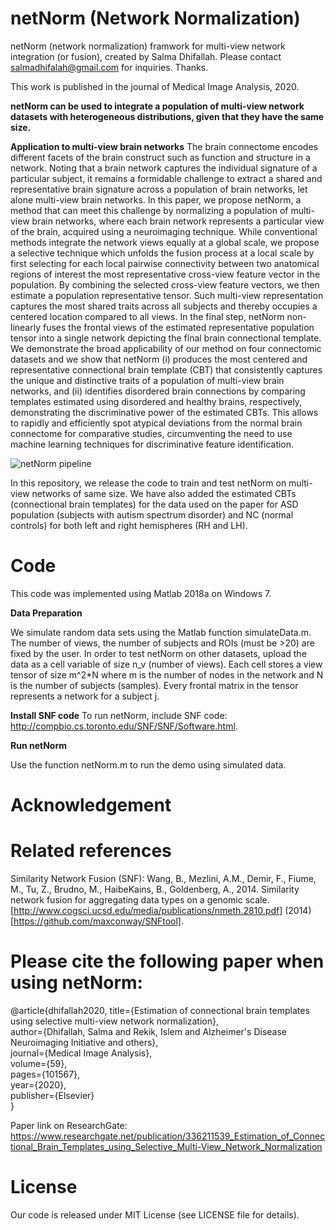 # netNorm (Network Normalization)
netNorm (network normalization) framwork for multi-view network integration (or fusion), created by Salma Dhifallah. Please contact salmadhifalah@gmail.com for inquiries. Thanks. 

This work is published in the journal of Medical Image Analysis, 2020.

**netNorm can be used to integrate a population of multi-view network datasets with heterogeneous distributions, given that they have the same size.**

**Application to multi-view brain networks** The brain connectome encodes different facets of the brain construct such as function and structure in a network. Noting that a brain network captures the individual signature of a particular subject, it remains a formidable challenge to extract a shared and representative brain signature across a population of brain networks, let alone multi-view brain networks. In this paper, we propose netNorm, a method that can meet this challenge by normalizing a population of multi-view brain networks, where each brain network represents a particular view of the brain, acquired using a neuroimaging technique. While conventional methods integrate the network views equally at a global scale, we propose a selective technique which unfolds the fusion process at a local scale by first selecting for each local pairwise connectivity between two anatomical regions of interest the most representative cross-view feature vector in the population. By combining the selected cross-view feature vectors, we then estimate a population representative tensor. Such multi-view representation captures the most shared traits across all subjects and thereby occupies a centered location compared to all views. In the final step, netNorm non-linearly fuses the frontal views of the estimated representative population tensor into a single network depicting the final brain connectional template. We demonstrate the broad applicability of our method on four connectomic datasets and we show that netNorm (i) produces the most centered and representative connectional brain template (CBT) that consistently captures the unique and distinctive traits of a population of multi-view brain networks, and (ii) identifies disordered brain connections by comparing templates estimated using disordered and healthy brains, respectively, demonstrating the discriminative power of the estimated CBTs. This allows to rapidly and efficiently spot atypical deviations from the normal brain connectome for comparative studies, circumventing the need to use machine learning techniques for discriminative feature identification.

![netNorm pipeline]( http://basira-lab.com/netnorm2020/)

In this repository, we release the code to train and test netNorm on multi-view networks of same size. We have also added the estimated CBTs (connectional brain templates) for the data used on the paper for ASD population (subjects with autism spectrum disorder) and NC (normal controls) for both left and right hemispheres (RH and LH).


# Code

This code was implemented using Matlab 2018a on Windows 7. 

**Data Preparation**

We simulate random data sets using the Matlab function simulateData.m. The number of views, the number of subjects and ROIs (must be >20) are fixed by the user. In order to test netNorm on other datasets, upload the data as a cell variable of size n_v (number of views). Each cell stores a view tensor of size m^2*N where m is the number of nodes in the network and N is the number of subjects (samples). Every frontal matrix in the tensor represents a network for a subject j. 

**Install SNF code**
To run netNorm, include SNF code: http://compbio.cs.toronto.edu/SNF/SNF/Software.html.

**Run netNorm**

Use the function netNorm.m to run the demo using simulated data.


# Acknowledgement

# Related references

Similarity Network Fusion (SNF): Wang, B., Mezlini, A.M., Demir, F., Fiume, M., Tu, Z., Brudno, M., HaibeKains, B., Goldenberg, A., 2014. Similarity network fusion for aggregating data types on a genomic scale. [http://www.cogsci.ucsd.edu/media/publications/nmeth.2810.pdf] (2014) [https://github.com/maxconway/SNFtool]. 


# Please cite the following paper when using netNorm:

@article{dhifallah2020,
  title={Estimation of connectional brain templates using selective multi-view network normalization},<br/>
  author={Dhifallah, Salma and Rekik, Islem and Alzheimer's Disease Neuroimaging Initiative and others},<br/>
  journal={Medical Image Analysis},<br/>
  volume={59},<br/>
  pages={101567},<br/>
  year={2020},<br/>
  publisher={Elsevier}<br/>
}<br/>

Paper link on ResearchGate:
https://www.researchgate.net/publication/336211539_Estimation_of_Connectional_Brain_Templates_using_Selective_Multi-View_Network_Normalization

# License
Our code is released under MIT License (see LICENSE file for details).








